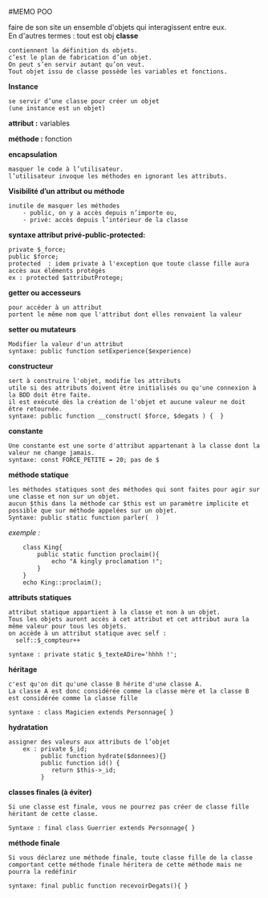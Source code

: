 ﻿#MEMO POO

faire de son site un ensemble d'objets qui interagissent entre eux.  
En d'autres termes : tout est obj
**classe**   

	contiennent la définition ds objets.  
	c’est le plan de fabrication d’un objet.  
	On peut s’en servir autant qu’on veut.  
	Tout objet issu de classe possède les variables et fonctions.

**Instance**  

	se servir d’une classe pour créer un objet  
	(une instance est un objet)

**attribut :** variables 

**méthode :** fonction

**encapsulation**  

	masquer le code à l’utilisateur.  
	l’utilisateur invoque les méthodes en ignorant les attributs.

**Visibilité d’un attribut ou méthode**  
	
	inutile de masquer les méthodes
		- public, on y a accès depuis n’importe ou,
		- privé: accès depuis l’intérieur de la classe
	
**syntaxe attribut privé-public-protected:**  
 
	private $_force;
	public $force;
	protected  : idem private à l'exception que toute classe fille aura accès aux éléments protégés  
	ex : protected $attributProtege;

**getter ou accesseurs**  
	
	pour accéder à un attribut
	portent le même nom que l'attribut dont elles renvoient la valeur 
	
**setter ou mutateurs**  
	
	Modifier la valeur d'un attribut 
	syntaxe: public function setExperience($experience)
  
**constructeur**  
	
	sert à construire l'objet, modifie les attributs
	utile si des attributs doivent être initialisés ou qu'une connexion à la BDD doit être faite.  
	il est exécuté dès la création de l'objet et aucune valeur ne doit être retournée.  
	syntaxe: public function __construct( $force, $degats ) {  }

**constante**  

	Une constante est une sorte d'attribut appartenant à la classe dont la valeur ne change jamais.  
	syntaxe: const FORCE_PETITE = 20; pas de $

**méthode statique**  
	
	les méthodes statiques sont des méthodes qui sont faites pour agir sur une classe et non sur un objet.  
	aucun $this dans la méthode car $this est un paramètre implicite et possible que sur méthode appelées sur un objet.  
	Syntaxe: public static function parler(  )

*exemple  :*  

		class King{  
			public static function proclaim(){  
				echo "A kingly proclamation !";  
			}
		}  
		echo King::proclaim();


**attributs statiques**  

	attribut statique appartient à la classe et non à un objet.  
	Tous les objets auront accès à cet attribut et cet attribut aura la même valeur pour tous les objets.  
	on accède à un attribut statique avec self :  
	  self::$_compteur++ 
	   
	syntaxe : private static $_texteADire='hhhh !';

**héritage**  
	
	c'est qu'on dit qu'une classe B hérite d'une classe A.  
	La classe A est donc considérée comme la classe mère et la classe B est considérée comme la classe fille  
	
	syntaxe : class Magicien extends Personnage{ }

**hydratation**  

	assigner des valeurs aux attributs de l’objet  
		ex : private $_id;  
		     public function hydrate($donnees){}  
		     public function id() {  
		        return $this->_id;   
		     }
		     
**classes finales (à éviter)**  

	Si une classe est finale, vous ne pourrez pas créer de classe fille héritant de cette classe.  
	
	Syntaxe : final class Guerrier extends Personnage{ }

**méthode finale**  

	Si vous déclarez une méthode finale, toute classe fille de la classe comportant cette méthode finale héritera de cette méthode mais ne pourra la redéfinir  
	
	syntaxe: final public function recevoirDegats(){ }




